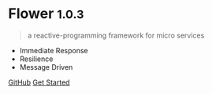 # Flower <small>1.0.3</small>

> a reactive-programming framework for micro services 

- Immediate Response 
- Resilience
- Message Driven 

[GitHub](https://github.com/zhihuili/flower)
[Get Started](/en-us/README.md)
